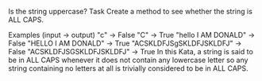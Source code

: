 Is the string uppercase?
Task
Create a method to see whether the string is ALL CAPS.

Examples (input -> output)
"c" -> False
"C" -> True
"hello I AM DONALD" -> False
"HELLO I AM DONALD" -> True
"ACSKLDFJSgSKLDFJSKLDFJ" -> False
"ACSKLDFJSGSKLDFJSKLDFJ" -> True
In this Kata, a string is said to be in ALL CAPS whenever it does not contain any lowercase letter so any string containing no letters at all is trivially considered to be in ALL CAPS.
